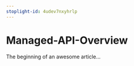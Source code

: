 ```yaml
---
stoplight-id: 4udev7nxyhrlp
---
```


# Managed-API-Overview

The beginning of an awesome article...
